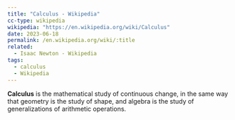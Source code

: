 ```yaml
---
title: "Calculus - Wikipedia"
cc-type: wikipedia
wikipedia: "https://en.wikipedia.org/wiki/Calculus"
date: 2023-06-18
permalink: /en.wikipedia.org/wiki/:title
related:
  - Isaac Newton - Wikipedia
tags:
  - calculus
  - Wikipedia
---
```

**Calculus** is the mathematical study of continuous change, in the same way that geometry is the study of shape, and algebra is the study of generalizations of arithmetic operations.
